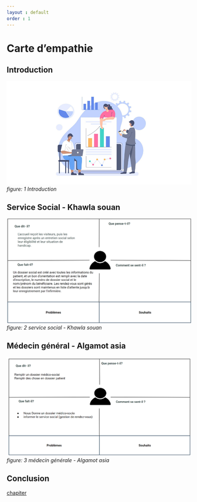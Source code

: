 ```yaml
---
layout : default
order : 1
---
```






# Carte d’empathie
## Introduction
![Introduction image](./images/Introduction.png)
*figure: 1 Introduction*
## Service Social - Khawla souan
![service social Carte d'empathie](./images/service-social.png)
*figure: 2 service social - Khawla souan*

## Médecin général - Algamot asia
![médecin générale Carte d'empathie](./images/médecin-générale.png)
*figure: 3 médecin générale - Algamot asia*
## Conclusion

[chapiter](./chapiter1.md)